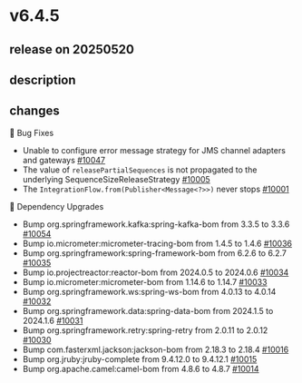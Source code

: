 # v6.4.5

## release on 20250520

## description

## changes

🐞 Bug Fixes

* Unable to configure error message strategy for JMS channel adapters and gateways <a href="https://github.com/spring-projects/spring-integration/issues/10047" data-hovercard-type="issue" data-hovercard-url="/spring-projects/spring-integration/issues/10047/hovercard">#10047</a>
* The value of <code>releasePartialSequences</code> is not propagated to the underlying SequenceSizeReleaseStrategy <a href="https://github.com/spring-projects/spring-integration/issues/10005" data-hovercard-type="issue" data-hovercard-url="/spring-projects/spring-integration/issues/10005/hovercard">#10005</a>
* The <code>IntegrationFlow.from(Publisher&lt;Message&lt;?&gt;&gt;)</code> never stops <a href="https://github.com/spring-projects/spring-integration/issues/10001" data-hovercard-type="issue" data-hovercard-url="/spring-projects/spring-integration/issues/10001/hovercard">#10001</a>

🔨 Dependency Upgrades

* Bump org.springframework.kafka:spring-kafka-bom from 3.3.5 to 3.3.6 <a href="https://github.com/spring-projects/spring-integration/pull/10054" data-hovercard-type="pull_request" data-hovercard-url="/spring-projects/spring-integration/pull/10054/hovercard">#10054</a>
* Bump io.micrometer:micrometer-tracing-bom from 1.4.5 to 1.4.6 <a href="https://github.com/spring-projects/spring-integration/pull/10036" data-hovercard-type="pull_request" data-hovercard-url="/spring-projects/spring-integration/pull/10036/hovercard">#10036</a>
* Bump org.springframework:spring-framework-bom from 6.2.6 to 6.2.7 <a href="https://github.com/spring-projects/spring-integration/pull/10035" data-hovercard-type="pull_request" data-hovercard-url="/spring-projects/spring-integration/pull/10035/hovercard">#10035</a>
* Bump io.projectreactor:reactor-bom from 2024.0.5 to 2024.0.6 <a href="https://github.com/spring-projects/spring-integration/pull/10034" data-hovercard-type="pull_request" data-hovercard-url="/spring-projects/spring-integration/pull/10034/hovercard">#10034</a>
* Bump io.micrometer:micrometer-bom from 1.14.6 to 1.14.7 <a href="https://github.com/spring-projects/spring-integration/pull/10033" data-hovercard-type="pull_request" data-hovercard-url="/spring-projects/spring-integration/pull/10033/hovercard">#10033</a>
* Bump org.springframework.ws:spring-ws-bom from 4.0.13 to 4.0.14 <a href="https://github.com/spring-projects/spring-integration/pull/10032" data-hovercard-type="pull_request" data-hovercard-url="/spring-projects/spring-integration/pull/10032/hovercard">#10032</a>
* Bump org.springframework.data:spring-data-bom from 2024.1.5 to 2024.1.6 <a href="https://github.com/spring-projects/spring-integration/pull/10031" data-hovercard-type="pull_request" data-hovercard-url="/spring-projects/spring-integration/pull/10031/hovercard">#10031</a>
* Bump org.springframework.retry:spring-retry from 2.0.11 to 2.0.12 <a href="https://github.com/spring-projects/spring-integration/pull/10030" data-hovercard-type="pull_request" data-hovercard-url="/spring-projects/spring-integration/pull/10030/hovercard">#10030</a>
* Bump com.fasterxml.jackson:jackson-bom from 2.18.3 to 2.18.4 <a href="https://github.com/spring-projects/spring-integration/pull/10016" data-hovercard-type="pull_request" data-hovercard-url="/spring-projects/spring-integration/pull/10016/hovercard">#10016</a>
* Bump org.jruby:jruby-complete from 9.4.12.0 to 9.4.12.1 <a href="https://github.com/spring-projects/spring-integration/pull/10015" data-hovercard-type="pull_request" data-hovercard-url="/spring-projects/spring-integration/pull/10015/hovercard">#10015</a>
* Bump org.apache.camel:camel-bom from 4.8.6 to 4.8.7 <a href="https://github.com/spring-projects/spring-integration/pull/10014" data-hovercard-type="pull_request" data-hovercard-url="/spring-projects/spring-integration/pull/10014/hovercard">#10014</a>

